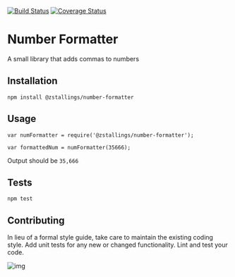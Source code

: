 [![Build Status](https://travis-ci.org/zakstal/number-formatter.svg?branch=master)](https://travis-ci.org/zakstal/number-formatter)
[![Coverage Status](https://coveralls.io/repos/zakstal/number-formatter/badge.svg?branch=master&service=github)](https://coveralls.io/github/zakstal/number-formatter?branch=master)

Number Formatter
=========

A small library that adds commas to numbers

## Installation

  `npm install @zstallings/number-formatter`

## Usage

    var numFormatter = require('@zstallings/number-formatter');

    var formattedNum = numFormatter(35666);
  
  
  Output should be `35,666`


## Tests

  `npm test`

## Contributing

In lieu of a formal style guide, take care to maintain the existing coding style.
Add unit tests for any new or changed functionality. Lint and test your code.


![img](https://getdrip.s3.amazonaws.com/uploads/image_upload/image/3314/embeddable_44acde4e-3999-48e0-b187-4762a8d1f75b.png)